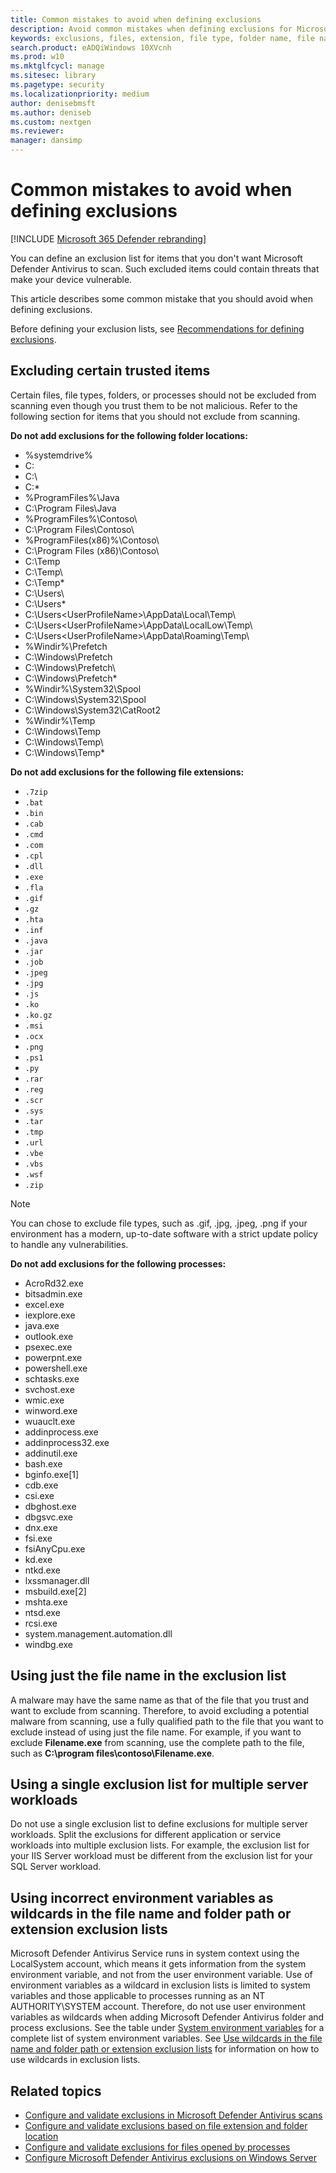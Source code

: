 ```yaml
---
title: Common mistakes to avoid when defining exclusions
description: Avoid common mistakes when defining exclusions for Microsoft Defender Antivirus scans.
keywords: exclusions, files, extension, file type, folder name, file name, scans
search.product: eADQiWindows 10XVcnh
ms.prod: w10
ms.mktglfcycl: manage
ms.sitesec: library
ms.pagetype: security
ms.localizationpriority: medium
author: denisebmsft
ms.author: deniseb
ms.custom: nextgen
ms.reviewer: 
manager: dansimp
---
```


# Common mistakes to avoid when defining exclusions

[!INCLUDE [Microsoft 365 Defender rebranding](../../includes/microsoft-defender.md)]

You can define an exclusion list for items that you don't want Microsoft Defender Antivirus to scan. Such excluded items could contain threats that make your device vulnerable. 

This article describes some common mistake that you should avoid when defining exclusions. 

Before defining your exclusion lists, see [Recommendations for defining exclusions](configure-exclusions-microsoft-defender-antivirus.md#recommendations-for-defining-exclusions).

## Excluding certain trusted items
Certain files, file types, folders, or processes should not be excluded from scanning even though you trust them to be not malicious. Refer to the following section for items that you should not exclude from scanning.

**Do not add exclusions for the following folder locations:**

- %systemdrive%
- C:
- C:\
- C:\*
- %ProgramFiles%\Java
- C:\Program Files\Java
- %ProgramFiles%\Contoso\
- C:\Program Files\Contoso\
- %ProgramFiles(x86)%\Contoso\
- C:\Program Files (x86)\Contoso\
- C:\Temp
- C:\Temp\
- C:\Temp\*
- C:\Users\
- C:\Users\*
- C:\Users\<UserProfileName>\AppData\Local\Temp\
- C:\Users\<UserProfileName>\AppData\LocalLow\Temp\
- C:\Users\<UserProfileName>\AppData\Roaming\Temp\
- %Windir%\Prefetch
- C:\Windows\Prefetch
- C:\Windows\Prefetch\
- C:\Windows\Prefetch\*
- %Windir%\System32\Spool
- C:\Windows\System32\Spool
- C:\Windows\System32\CatRoot2
- %Windir%\Temp
- C:\Windows\Temp
- C:\Windows\Temp\
- C:\Windows\Temp\*

**Do not add exclusions for the following file extensions:**  
- `.7zip`
- `.bat`
- `.bin`
- `.cab`
- `.cmd`
- `.com`
- `.cpl`
- `.dll`
- `.exe`
- `.fla`
- `.gif`
- `.gz`
- `.hta`
- `.inf`
- `.java`
- `.jar`
- `.job`
- `.jpeg`
- `.jpg`
- `.js`
- `.ko`
- `.ko.gz`
- `.msi`
- `.ocx`
- `.png`
- `.ps1`
- `.py`
- `.rar`
- `.reg`
- `.scr`
- `.sys`
- `.tar`
- `.tmp`
- `.url`
- `.vbe`
- `.vbs`
- `.wsf`
- `.zip`

>[!NOTE]
> You can chose to exclude file types, such as .gif, .jpg, .jpeg, .png if your environment has a modern, up-to-date software with a strict update policy to handle any vulnerabilities.

**Do not add exclusions for the following processes:**  
- AcroRd32.exe
- bitsadmin.exe
- excel.exe
- iexplore.exe
- java.exe
- outlook.exe
- psexec.exe
- powerpnt.exe
- powershell.exe
- schtasks.exe
- svchost.exe
- wmic.exe
- winword.exe
- wuauclt.exe
- addinprocess.exe
- addinprocess32.exe
- addinutil.exe
- bash.exe
- bginfo.exe[1]
- cdb.exe
- csi.exe
- dbghost.exe
- dbgsvc.exe
- dnx.exe
- fsi.exe
- fsiAnyCpu.exe
- kd.exe
- ntkd.exe
- lxssmanager.dll
- msbuild.exe[2]
- mshta.exe
- ntsd.exe
- rcsi.exe
- system.management.automation.dll
- windbg.exe

## Using just the file name in the exclusion list
A malware may have the same name as that of the file that you trust and want to exclude from scanning. Therefore, to avoid excluding a potential malware from scanning, use a fully qualified path to the file that you want to exclude instead of using just the file name. For example, if you want to exclude **Filename.exe** from scanning, use the complete path to the file, such as **C:\program files\contoso\Filename.exe**.

## Using a single exclusion list for multiple server workloads
Do not use a single exclusion list to define exclusions for multiple server workloads. Split the exclusions for different application or service workloads into multiple exclusion lists. For example, the exclusion list for your IIS Server workload must be different from the exclusion list for your SQL Server workload.

## Using incorrect environment variables as wildcards in the file name and folder path or extension exclusion lists
Microsoft Defender Antivirus Service runs in system context using the LocalSystem account, which means it gets information from the system environment variable, and not from the user environment variable. Use of environment variables as a wildcard in exclusion lists is limited to system variables and those applicable to processes running as an NT AUTHORITY\SYSTEM account. Therefore, do not use user environment variables as wildcards when adding Microsoft Defender Antivirus folder and process exclusions. See the table under [System environment variables](configure-extension-file-exclusions-microsoft-defender-antivirus.md#system-environment-variables) for a complete list of system environment variables.
See [Use wildcards in the file name and folder path or extension exclusion lists](configure-extension-file-exclusions-microsoft-defender-antivirus.md#use-wildcards-in-the-file-name-and-folder-path-or-extension-exclusion-lists) for information on how to use wildcards in exclusion lists.

## Related topics

- [Configure and validate exclusions in Microsoft Defender Antivirus scans](configure-exclusions-microsoft-defender-antivirus.md)
- [Configure and validate exclusions based on file extension and folder location](configure-extension-file-exclusions-microsoft-defender-antivirus.md)
- [Configure and validate exclusions for files opened by processes](configure-process-opened-file-exclusions-microsoft-defender-antivirus.md)
- [Configure Microsoft Defender Antivirus exclusions on Windows Server](configure-server-exclusions-microsoft-defender-antivirus.md)
